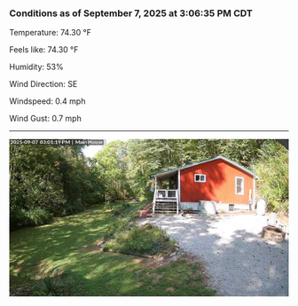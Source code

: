 ### Conditions as of September 7, 2025 at 3:06:35 PM CDT 

Temperature: 74.30 &deg;F

Feels like: 74.30 &deg;F

Humidity: 53%

Wind Direction: SE

Windspeed: 0.4 mph

Wind Gust: 0.7 mph

---

<img src="./images/latest.jpeg"/>

